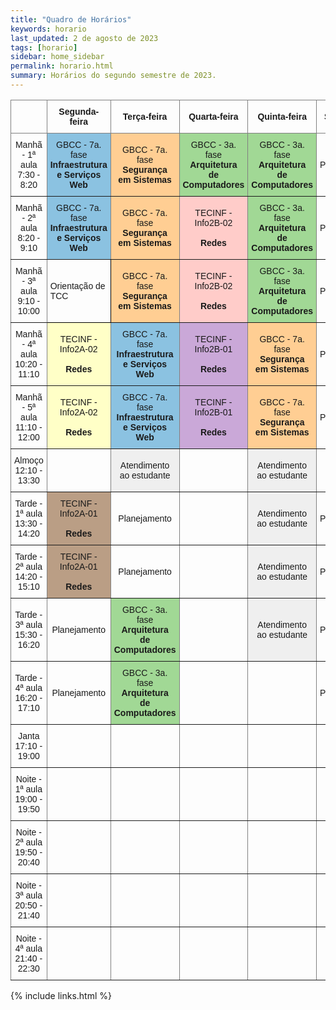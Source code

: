 ```yaml
---
title: "Quadro de Horários"
keywords: horario
last_updated: 2 de agosto de 2023 
tags: [horario]
sidebar: home_sidebar
permalink: horario.html
summary: Horários do segundo semestre de 2023.
---
```


<style type="text/css">
.tg  {border-collapse:collapse;border-spacing:0;}
.tg td{border-color:black;border-style:solid;border-width:1px;font-family:Arial, sans-serif;font-size:14px;
  overflow:hidden;padding:10px 5px;word-break:normal;}
.tg th{border-color:black;border-style:solid;border-width:1px;font-family:Arial, sans-serif;font-size:14px;
  font-weight:normal;overflow:hidden;padding:10px 5px;word-break:normal;}
.tg .tg-lboi{border-color:inherit;text-align:left;vertical-align:middle}
.tg .tg-rgo1{background-color:#ffce93;border-color:inherit;text-align:center;vertical-align:middle}
.tg .tg-u66s{background-color:#caa8d8;border-color:inherit;text-align:center;vertical-align:middle}
.tg .tg-9wq8{border-color:inherit;text-align:center;vertical-align:middle}
.tg .tg-07c9{background-color:#ffffc7;border-color:inherit;text-align:center;vertical-align:middle}
.tg .tg-g7yy{background-color:#EFEFEF;border-color:inherit;text-align:center;vertical-align:middle}
.tg .tg-cn2g{background-color:#8bc2e1;border-color:inherit;text-align:center;vertical-align:middle}
.tg .tg-7v2b{background-color:#a1d895;border-color:inherit;text-align:center;vertical-align:middle}
.tg .tg-n73t{background-color:#ffccc9;border-color:inherit;text-align:center;vertical-align:middle}
.tg .tg-fsme{background-color:#efefef;border-color:inherit;text-align:center;vertical-align:middle}
.tg .tg-lyuj{background-color:#ba9e85;border-color:inherit;text-align:center;vertical-align:middle}
</style>
<table class="tg">
<thead>
  <tr>
    <th class="tg-lboi"></th>
    <th class="tg-9wq8"><span style="font-weight:bold">Segunda-feira</span></th>
    <th class="tg-9wq8"><span style="font-weight:bold">Terça</span><span style="font-weight:700">-feira</span></th>
    <th class="tg-9wq8"><span style="font-weight:bold">Quarta</span><span style="font-weight:700">-feira</span></th>
    <th class="tg-9wq8"><span style="font-weight:bold">Quinta</span><span style="font-weight:700">-feira</span></th>
    <th class="tg-9wq8"><span style="font-weight:bold">Sexta</span><span style="font-weight:700">-feira</span></th>
  </tr>
</thead>
<tbody>
  <tr>
    <td class="tg-9wq8">Manhã - 1ª aula<br>7:30 - 8:20</td>
    <td class="tg-cn2g">GBCC - 7a. fase<br><span style="font-weight:bold">Infraestrutura</span><br><span style="font-weight:bold">e Serviços Web</span></td>
    <td class="tg-rgo1">GBCC - 7a. fase<br><span style="font-weight:bold">Segurança</span><br><span style="font-weight:bold">em Sistemas</span></td>
    <td class="tg-7v2b">GBCC - 3a. fase<br><span style="font-weight:bold">Arquitetura </span><br><span style="font-weight:bold">de Computadores</span></td>
    <td class="tg-7v2b">GBCC - 3a. fase<br><span style="font-weight:bold">Arquitetura </span><br><span style="font-weight:bold">de Computadores</span></td>
    <td class="tg-9wq8">Planejamento</td>
  </tr>
  <tr>
    <td class="tg-9wq8">Manhã - 2ª aula<br>8:20 - 9:10</td>
    <td class="tg-cn2g">GBCC - 7a. fase<br><span style="font-weight:bold">Infraestrutura</span><br><span style="font-weight:bold">e Serviços Web</span></td>
    <td class="tg-rgo1">GBCC - 7a. fase<br><span style="font-weight:bold">Segurança</span><br><span style="font-weight:bold">em Sistemas</span></td>
    <td class="tg-n73t">TECINF - Info2B-02<br><br><span style="font-weight:bold">Redes</span></td>
    <td class="tg-7v2b">GBCC - 3a. fase<br><span style="font-weight:bold">Arquitetura </span><br><span style="font-weight:bold">de Computadores</span></td>
    <td class="tg-9wq8">Planejamento</td>
  </tr>
  <tr>
    <td class="tg-9wq8">Manhã - 3ª aula<br>9:10 - 10:00</td>
    <td >Orientação de TCC</td>
    <td class="tg-rgo1">GBCC - 7a. fase<br><span style="font-weight:bold">Segurança</span><br><span style="font-weight:bold">em Sistemas</span></td>
    <td class="tg-n73t">TECINF - Info2B-02<br><br><span style="font-weight:bold">Redes</span></td>
    <td class="tg-7v2b">GBCC - 3a. fase<br><span style="font-weight:bold">Arquitetura </span><br><span style="font-weight:bold">de Computadores</span></td>
    <td class="tg-9wq8">Planejamento</td>
  </tr>
  <tr>
    <td class="tg-9wq8">Manhã - 4ª aula<br>10:20 - 11:10</td>
    <td class="tg-07c9">TECINF - Info2A-02<br><br><span style="font-weight:bold">Redes</span></td>
    <td class="tg-cn2g">GBCC - 7a. fase<br><span style="font-weight:bold">Infraestrutura</span><br><span style="font-weight:bold">e Serviços Web</span></td>
    <td class="tg-u66s">TECINF - Info2B-01<br><br><span style="font-weight:bold">Redes</span></td>
    <td class="tg-rgo1">GBCC - 7a. fase<br><span style="font-weight:bold">Segurança</span><br><span style="font-weight:bold">em Sistemas</span></td>
    <td class="tg-9wq8">Planejamento</td>
  </tr>
  <tr>
    <td class="tg-9wq8">Manhã - 5ª aula<br>11:10 - 12:00</td>
    <td class="tg-07c9">TECINF - Info2A-02<br><br><span style="font-weight:bold">Redes</span></td>
    <td class="tg-cn2g">GBCC - 7a. fase<br><span style="font-weight:bold">Infraestrutura</span><br><span style="font-weight:bold">e Serviços Web</span></td>
    <td class="tg-u66s">TECINF - Info2B-01<br><br><span style="font-weight:bold">Redes</span></td>
    <td class="tg-rgo1">GBCC - 7a. fase<br><span style="font-weight:bold">Segurança</span><br><span style="font-weight:bold">em Sistemas</span></td>
    <td class="tg-9wq8">Planejamento</td>
  </tr>
  <tr>
    <td class="tg-9wq8">Almoço<br>12:10 - 13:30</td>
    <td class="tg-9wq8"></td>
    <td class="tg-fsme">Atendimento <br>ao estudante</td>
    <td class="tg-9wq8"></td>
    <td class="tg-fsme">Atendimento <br>ao estudante</td>
    <td class="tg-9wq8"></td>
  </tr>
  <tr>
    <td class="tg-9wq8">Tarde - 1ª aula<br>13:30 - 14:20</td>
    <td class="tg-lyuj">TECINF - Info2A-01<br><br><span style="font-weight:bold">Redes</span></td>
    <td class="tg-9wq8">Planejamento</td>
    <td class="tg-9wq8"></td>
    <td class="tg-g7yy">Atendimento <br>ao estudante</td>
    <td class="tg-9wq8">Planejamento</td>
  </tr>
  <tr>
    <td class="tg-9wq8">Tarde - 2ª aula<br>14:20 - 15:10</td>
    <td class="tg-lyuj">TECINF - Info2A-01<br><br><span style="font-weight:bold">Redes</span></td>
    <td class="tg-9wq8">Planejamento</td>
    <td class="tg-9wq8"></td>
    <td class="tg-g7yy">Atendimento <br>ao estudante</td>
    <td class="tg-9wq8">Planejamento</td>
  </tr>
  <tr>
    <td class="tg-9wq8">Tarde - 3ª aula<br>15:30 - 16:20</td>
    <td class="tg-9wq8">Planejamento</td>
    <td class="tg-7v2b">GBCC - 3a. fase<br><span style="font-weight:bold">Arquitetura </span><br><span style="font-weight:bold">de Computadores</span></td>
    <td class="tg-9wq8"></td>
    <td class="tg-g7yy">Atendimento <br>ao estudante</td>
    <td class="tg-9wq8">Planejamento</td>
  </tr>
  <tr>
    <td class="tg-9wq8">Tarde - 4ª aula<br>16:20 - 17:10</td>
    <td class="tg-9wq8">Planejamento</td>
    <td class="tg-7v2b">GBCC - 3a. fase<br><span style="font-weight:bold">Arquitetura </span><br><span style="font-weight:bold">de Computadores</span></td>
    <td class="tg-9wq8"></td>
    <td class="tg-9wq8"></td>
    <td class="tg-9wq8">Planejamento</td>
  </tr>
  <tr>
    <td class="tg-9wq8">Janta<br>17:10 - 19:00</td>
    <td class="tg-9wq8"></td>
    <td class="tg-9wq8"></td>
    <td class="tg-9wq8"></td>
    <td class="tg-9wq8"></td>
    <td class="tg-9wq8"></td>
  </tr>
  <tr>
    <td class="tg-9wq8">Noite - 1ª aula<br>19:00 - 19:50</td>
    <td class="tg-9wq8"></td>
    <td class="tg-9wq8"></td>
    <td class="tg-9wq8"></td>
    <td class="tg-9wq8"></td>
    <td class="tg-9wq8"></td>
  </tr>
  <tr>
    <td class="tg-9wq8">Noite - 2ª aula<br>19:50 - 20:40</td>
    <td class="tg-9wq8"></td>
    <td class="tg-9wq8"></td>
    <td class="tg-9wq8"></td>
    <td class="tg-9wq8"></td>
    <td class="tg-9wq8"></td>
  </tr>
  <tr>
    <td class="tg-9wq8">Noite - 3ª aula<br>20:50 - 21:40</td>
    <td class="tg-9wq8"></td>
    <td class="tg-9wq8"></td>
    <td class="tg-9wq8"></td>
    <td class="tg-9wq8"></td>
    <td class="tg-9wq8"></td>
  </tr>
  <tr>
    <td class="tg-9wq8">Noite - 4ª aula<br>21:40 - 22:30</td>
    <td class="tg-9wq8"></td>
    <td class="tg-9wq8"></td>
    <td class="tg-9wq8"></td>
    <td class="tg-9wq8"></td>
    <td class="tg-lboi"></td>
  </tr>
</tbody>
</table>

{% include links.html %}